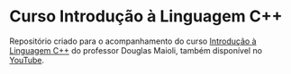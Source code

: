# Curso Introdução à Linguagem C++

Repositório criado para o acompanhamento do curso [Introdução à Linguagem C++](https://cursos.professordouglasmaioli.com.br/course/view.php?id=6) do professor Douglas Maioli, também disponível no [YouTube](https://www.youtube.com/playlist?list=PLrOyM49ctTx9ZSF7W5y14ikyiZjLqWvx5).
